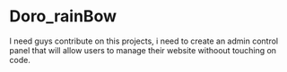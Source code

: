 # Doro_rainBow
I need guys contribute on this projects, i need to create an admin control panel that will allow users to manage their website withoout touching on code.
